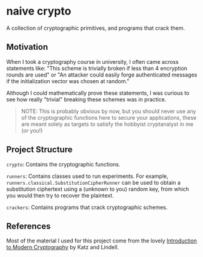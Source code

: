 # naive crypto

A collection of cryptographic primitives, and programs that crack them.

## Motivation

When I took a cryptography course in university, I often came across
statements like: "This scheme is trivially broken if less than 4 encryption
rounds are used" or "An attacker could easily forge authenticated messages if
the initialization vector was chosen at random."

Although I could mathematically prove these statements, I was curious to see
how really "trivial" breaking these schemes was in practice.

> NOTE: This is probably obvious by now, but you should never use any of the
> cryptographic functions here to secure your applications, these are meant
> solely as targets to satisfy the hobbyist cryptanalyst in me (or you!)

## Project Structure

`crypto`:
    Contains the cryptographic functions.

`runners`:
    Contains classes used to run experiments. For example,
    `runners.classical.SubstitutionCipherRunner` can be used to obtain a
    substitution ciphertext using a (unknown to you) random key, from which
    you would then try to recover the plaintext.

`crackers`:
    Contains programs that crack cryptographic schemes.

## References

Most of the material I used for this project come from the lovely
[Introduction to Modern Cryptography][imc] by Katz and Lindell.


[imc]: http://www.cs.umd.edu/~jkatz/imc.html

